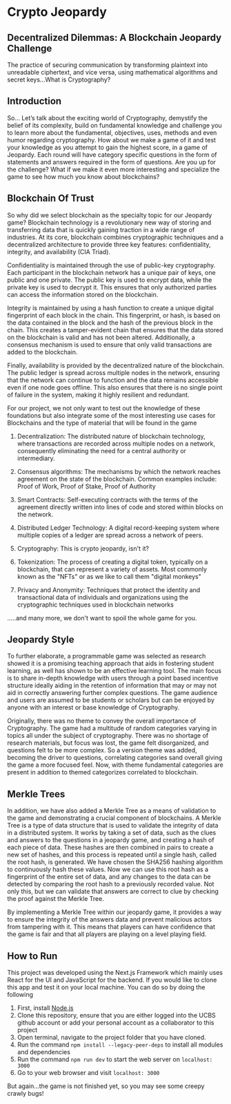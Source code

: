 # Crypto Jeopardy

## Decentralized Dilemmas: A Blockchain Jeopardy Challenge
The practice of securing communication by transforming plaintext into unreadable ciphertext, and vice versa, using mathematical algorithms and secret keys...What is Cryptography?

## Introduction
So… Let’s talk about the exciting world of Cryptography, demystify the belief of its complexity, build on fundamental knowledge and challenge you to learn more about the fundamental, objectives, uses, methods and even humor regarding cryptography.  How about we make a game of it and test your knowledge as you attempt to gain the highest score, in a game of Jeopardy. Each round will have category specific questions in the form of statements and answers required in the form of questions. Are you up for the challenge? What if we make it even more interesting and specialize the game to see how much you know about blockchains? 

## Blockchain Of Trust

So why did we select blockchain as the specialty topic for our Jeopardy game? Blockchain technology is a revolutionary new way of storing and transferring data that is quickly gaining traction in a wide range of industries. At its core, blockchain combines cryptographic techniques and a decentralized architecture to provide three key features: confidentiality, integrity, and availability (CIA Triad). 

Confidentiality is maintained through the use of public-key cryptography. Each participant in the blockchain network has a unique pair of keys, one public and one private. The public key is used to encrypt data, while the private key is used to decrypt it. This ensures that only authorized parties can access the information stored on the blockchain.

Integrity is maintained by using a hash function to create a unique digital fingerprint of each block in the chain. This fingerprint, or hash, is based on the data contained in the block and the hash of the previous block in the chain. This creates a tamper-evident chain that ensures that the data stored on the blockchain is valid and has not been altered. Additionally, a consensus mechanism is used to ensure that only valid transactions are added to the blockchain.

Finally, availability is provided by the decentralized nature of the blockchain. The public ledger is spread across multiple nodes in the network, ensuring that the network can continue to function and the data remains accessible even if one node goes offline. This also ensures that there is no single point of failure in the system, making it highly resilient and redundant.

For our project, we not only want to test out the knowledge of these foundations but also integrate some of the most interesting use cases for Blockchains and the type of material that will be found in the game

1. Decentralization: The distributed nature of blockchain technology, where transactions are recorded across multiple nodes on a network, consequently eliminating the need for a central authority or intermediary.

2. Consensus algorithms: The mechanisms by which the network reaches agreement on the state of the blockchain. Common examples include: Proof of Work, Proof of Stake, Proof of Authority

3. Smart Contracts: Self-executing contracts with the terms of the agreement directly written into lines of code and stored within blocks on the network.

4. Distributed Ledger Technology: A digital record-keeping system where multiple copies of a ledger are spread across a network of peers.

5. Cryptography: This is crypto jeopardy, isn't it?

6. Tokenization: The process of creating a digital token, typically on a blockchain, that can represent a variety of assets. Most commonly known as the "NFTs" or as we like to call them "digital monkeys"

7. Privacy and Anonymity: Techniques that protect the identity and transactional data of individuals and organizations using the cryptographic techniques used in blockchain networks

.....and many more, we don't want to spoil the whole game for you.

## Jeopardy Style
To further elaborate, a programmable game was selected as research showed it is a promising teaching approach that aids in fostering student learning, as well has shown to be an effective learning tool. The main focus is to share in-depth knowledge with users through a point based incentive structure ideally aiding in the retention of information that may or may not aid in correctly answering further complex questions. The game audience and users are assumed to be students or scholars but can be enjoyed by anyone with an interest or base knowledge of Cryptography. 

Originally, there was no theme to convey the overall importance of Cryptography. The game had a multitude of random categories varying in topics all under the subject of cryptography. There was no shortage of research materials, but focus was lost, the game felt disorganized, and questions felt to be more complex. So a version theme was added, becoming the driver to questions, correlating categories sand overall giving the game a more focused feel. Now, with theme fundamental categories are present in addition to themed categorizes correlated to blockchain.

## Merkle Trees  
In addition, we have also added a Merkle Tree as a means of validation to the game and demonstrating a crucial component of blockchains. A Merkle Tree is a type of data structure that is used to validate the integrity of data in a distributed system. It works by taking a set of data, such as the clues and answers to the questions in a jeopardy game, and creating a hash of each piece of data. These hashes are then combined in pairs to create a new set of hashes, and this process is repeated until a single hash, called the root hash, is generated. We have chosen the SHA256 hashing algorithm to continuously hash these values. Now we can use this root hash as a fingerprint of the entire set of data, and any changes to the data can be detected by comparing the root hash to a previously recorded value. Not only this, but we can validate that answers are correct to clue by checking the proof against the Merkle Tree.

By implementing a Merkle Tree within our jeopardy game, it provides a way to ensure the integrity of the answers data and prevent malicious actors from tampering with it. This means that players can have confidence that the game is fair and that all players are playing on a level playing field.

## How to Run
This project was developed using the Next.js Framework which mainly uses React for the UI and JavaScript for the backend. If you would like to clone this app and test it on your local machine. You can do so by doing the following

1. First, install <a href="https://nodejs.org/en/" target="_blank">Node.js</a>
2. Clone this repository, ensure that you are either logged into the UCBS github account or add your personal account as a collaborator to this project
3. Open terminal, navigate to the project folder that you have cloned.
4. Run the command `npm install --legacy-peer-deps` to install all modules and dependencies
5. Run the command `npm run dev` to start the web server on `localhost: 3000`
6. Go to your web browser and visit `localhost: 3000`


But again...the game is not finished yet, so you may see some creepy crawly bugs!

